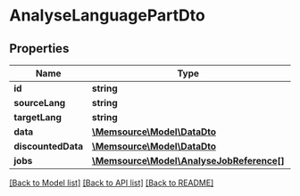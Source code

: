 # AnalyseLanguagePartDto

## Properties
Name | Type | Description | Notes
------------ | ------------- | ------------- | -------------
**id** | **string** |  | [optional] 
**sourceLang** | **string** |  | [optional] 
**targetLang** | **string** |  | [optional] 
**data** | [**\Memsource\Model\DataDto**](DataDto.md) |  | [optional] 
**discountedData** | [**\Memsource\Model\DataDto**](DataDto.md) |  | [optional] 
**jobs** | [**\Memsource\Model\AnalyseJobReference[]**](AnalyseJobReference.md) |  | [optional] 

[[Back to Model list]](../README.md#documentation-for-models) [[Back to API list]](../README.md#documentation-for-api-endpoints) [[Back to README]](../README.md)



